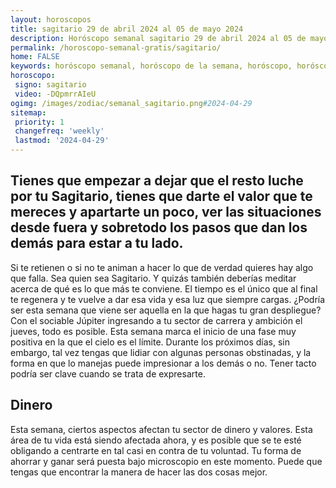 ```yaml
---
layout: horoscopos
title: sagitario 29 de abril 2024 al 05 de mayo 2024 
description: Horóscopo semanal sagitario 29 de abril 2024 al 05 de mayo 2024. Tienes que empezar a dejar que el resto luche por tu Sagitario, tienes que darte el valor que te mereces y apartarte un poco, ver las situaciones desde fuera y sobretodo los pasos que dan los demás para estar a tu lado.
permalink: /horoscopo-semanal-gratis/sagitario/
home: FALSE
keywords: horóscopo semanal, horóscopo de la semana, horóscopo, horóscopo gratis,horóscopos, horóscopo esperanza gracia, horoscopos sagitario la semana, horóscopos gratis, Tarot, Astrologia, Zodíaco, sagitario, horoscopo gratis, semanal
horoscopo:
 signo: sagitario
 video: -DQpmrrAIeU
ogimg: /images/zodiac/semanal_sagitario.png#2024-04-29
sitemap:
 priority: 1
 changefreq: 'weekly'
 lastmod: '2024-04-29'
---
```




## Tienes que empezar a dejar que el resto luche por tu Sagitario, tienes que darte el valor que te mereces y apartarte un poco, ver las situaciones desde fuera y sobretodo los pasos que dan los demás para estar a tu lado.

Si te retienen o si no te animan a hacer lo que de verdad quieres hay algo que falla. Sea quien sea Sagitario. 
 Y quizás también deberías meditar acerca de qué es lo que más te conviene. El tiempo es el único que al final te regenera y te vuelve a dar esa vida y esa luz que siempre cargas.
¿Podría ser esta semana que viene ser aquella en la que hagas tu gran despliegue? Con el sociable Júpiter ingresando a tu sector de carrera y ambición el jueves, todo es posible. Esta semana marca el inicio de una fase muy positiva en la que el cielo es el límite. Durante los próximos días, sin embargo, tal vez tengas que lidiar con algunas personas obstinadas, y la forma en que lo manejas puede impresionar a los demás o no. Tener tacto podría ser clave cuando se trata de expresarte.

## Dinero

Esta semana, ciertos aspectos afectan tu sector de dinero y valores. Esta área de tu vida está siendo afectada ahora, y es posible que se te esté obligando a centrarte en tal casi en contra de tu voluntad. Tu forma de ahorrar y ganar será puesta bajo microscopio en este momento. Puede que tengas que encontrar la manera de hacer las dos cosas mejor.